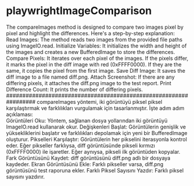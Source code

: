 # playwrightImageComparison
The compareImages method is designed to compare two images pixel by pixel and highlight the differences. Here's a step-by-step explanation:  
Read Images: The method reads two images from the provided file paths using ImageIO.read.
Initialize Variables: It initializes the width and height of the images and creates a new BufferedImage to store the differences.
Compare Pixels: It iterates over each pixel of the images. If the pixels differ, it marks the pixel in the diff image with red (0xFFFF0000). If they are the same, it copies the pixel from the first image.
Save Diff Image: It saves the diff image to a file named diff.png.
Attach Screenshot: If there are any differing pixels, it attaches the diff.png image to the test report.
Print Difference Count: It prints the number of differing pixels.
#################################################################
compareImages yöntemi, iki görüntüyü piksel piksel karşılaştırmak ve farklılıkları vurgulamak için tasarlanmıştır. İşte adım adım açıklaması:  
Görüntüleri Oku: Yöntem, sağlanan dosya yollarından iki görüntüyü ImageIO.read kullanarak okur.
Değişkenleri Başlat: Görüntülerin genişlik ve yüksekliklerini başlatır ve farklılıkları depolamak için yeni bir BufferedImage oluşturur.
Pikselleri Karşılaştır: Görüntülerin her pikselini iterasyonla kontrol eder. Eğer pikseller farklıysa, diff görüntüsünde pikseli kırmızı (0xFFFF0000) ile işaretler. Eğer aynıysa, pikseli ilk görüntüden kopyalar.
Fark Görüntüsünü Kaydet: diff görüntüsünü diff.png adlı bir dosyaya kaydeder.
Ekran Görüntüsünü Ekle: Farklı pikseller varsa, diff.png görüntüsünü test raporuna ekler.
Farklı Piksel Sayısını Yazdır: Farklı piksel sayısını yazdırır.
